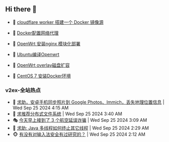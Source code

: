 ## Hi there 👋

<!--
**dkyg666/dkyg666** is a ✨ _special_ ✨ repository because its `README.md` (this file) appears on your GitHub profile.

Here are some ideas to get you started:

- 🔭 I’m currently working on ...
- 🌱 I’m currently learning ...
- 👯 I’m looking to collaborate on ...
- 🤔 I’m looking for help with ...
- 💬 Ask me about ...
- 📫 How to reach me: ...
- 😄 Pronouns: ...
- ⚡ Fun fact: ...
-->

<!-- BLOG-POST-LIST:START -->
- 🦩 [cloudflare worker 搭建一个 Docker 镜像源](http://blog.1996099.xyz/archives/cloudflare-worker-da-jian-yi-ge-docker-jing-xiang-zhan) 

- 🚦 [Docker配置网络代理](http://blog.1996099.xyz/archives/dockerpei-zhi-wang-luo-dai-li) 

- 🫶 [OpenWrt 安装nginx 模块化部署](http://blog.1996099.xyz/archives/openwrt-an-zhuang-nginx-mo-kuai-hua-bu-shu) 

- 🦄 [Ubuntu编译Openwrt](http://blog.1996099.xyz/archives/ubuntuzi-bian-yi-openwrt) 

- 🐻 [OpenWrt overlay磁盘扩容](http://blog.1996099.xyz/archives/openwrt-overlay) 

- 🤖 [CentOS 7 安装Docker环境](http://blog.1996099.xyz/archives/centos-docker) 
<!-- BLOG-POST-LIST:END -->

### v2ex-全站热点
<!-- v2ex:START -->
- 🥸 [求助，安卓手机同步照片到 Google Photos、Immich，丢失地理位置信息](https://www.v2ex.com/t/1075640#reply0) | Wed Sep 25 2024 4:15 AM
- 🤗 [求推荐分布式文件系统](https://www.v2ex.com/t/1075630#reply0) | Wed Sep 25 2024 3:40 AM
- 🎭 [今天早上接到了 3 个航空延误诈骗](https://www.v2ex.com/t/1075615#reply5) | Wed Sep 25 2024 3:09 AM
- 🥷 [求助: Java 多线程如何终止其它线程](https://www.v2ex.com/t/1075598#reply5) | Wed Sep 25 2024 2:29 AM
- 🐵 [有没有对输入法安全有过研究的？](https://www.v2ex.com/t/1075589#reply8) | Wed Sep 25 2024 2:12 AM<!-- v2ex:END -->

